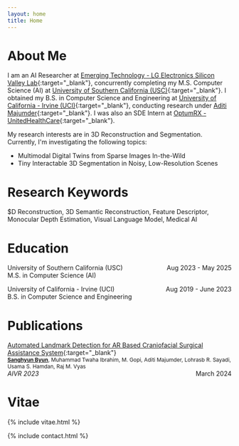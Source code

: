 ```yaml
---
layout: home
title: Home
---
```


# About Me

I am an AI Researcher at [Emerging Technology - LG Electronics Silicon Valley Lab](https://www.lg.com/us){:target="_blank"}, concurrently completing my M.S. Computer Science (AI) at [University of Southern California (USC)](https://viterbischool.usc.edu){:target="_blank"}. I obtained my B.S. in Computer Science and Engineering at [University of California - Irvine (UCI)](https://cs.ics.uci.edu){:target="_blank"}, conducting research under [Aditi Majumder](https://ics.uci.edu/~majumder/){:target="_blank"}. I was also an SDE Intern at [OptumRX - UnitedHealthCare](https://www2.optumrx.com){:target="_blank"}.

My research interests are in 3D Reconstruction and Segmentation. Currently, I'm investigating the following topics:
- Multimodal Digital Twins from Sparse Images In-the-Wild
- Tiny Interactable 3D Segmentation in Noisy, Low-Resolution Scenes

# Research Keywords
$D Reconstruction, 3D Semantic Reconstruction, Feature Descriptor, Monocular Depth Estimation, Visual Language Model, Medical AI

# Education
University of Southern California (USC)
<span style="float:right;">Aug 2023 - May 2025</span>
<br/>
<span style="color:var(--color-text-highlight)">M.S. in Computer Science (AI)</span>

University of California - Irvine (UCI)
<span style="float:right;">Aug 2019 - June 2023</span>
<br/>
<span style="color:var(--color-text-highlight)">B.S. in Computer Science and Engineering</span>

# Publications
[Automated Landmark Detection for AR Based Craniofacial Surgical Assistance System](https://link.springer.com/chapter/10.1007/978-981-99-9018-4_5){:target="_blank"}
<br/>
<span style="font-size:0.85em"><u><b>Sanghyun Byun</b></u>, Muhammad Twaha Ibrahim, M. Gopi, Aditi Majumder, Lohrasb R. Sayadi, Usama S. Hamdan, Raj M. Vyas</span>
<br/>
<i>AIVR 2023</i>
<span style="float:right;">March 2024</span>

# Vitae
{% include vitae.html %}

{% include contact.html %}
